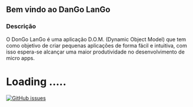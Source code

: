 ## Bem vindo ao DanGo LanGo 

### Descrição

O DonGo LanGo é uma aplicação D.O.M. (Dynamic Object Model) que tem como objetivo de criar pequenas aplicações de forma fácil e intuitiva, com isso espera-se alcançar uma maior produtividade no desenvolvimento de micro apps.

# Loading .....
[![GitHub issues](https://img.shields.io/github/issues/badges/shields.svg)](https://github.com/IFBAEunapolisDynamicObjectModel/Domgo-lango---Core/issues)
